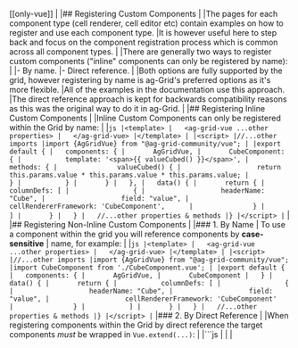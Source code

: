 [[only-vue]]
|
|## Registering Custom Components
|
|The pages for each component type (cell renderer, cell editor etc) contain examples on how to register and use each component type.
|It is however useful here to step back and focus on the component registration process which is common across all component types.
|
|There are generally two ways to register custom components ("inline" components can only be registered by name):
|
|- By name.
|- Direct reference.
|
|Both options are fully supported by the grid, however registering by name is ag-Grid's preferred options as it's more flexible.
|All of the examples in the documentation use this approach.
|The direct reference approach is kept for backwards compatibility reasons as this was the original way to do it in ag-Grid.
|
|## Registering Inline Custom Components
|
|Inline Custom Components can only be registered within the Grid by name:
|
|```js
|<template>
|   <ag-grid-vue ...other properties>
|   </ag-grid-vue>
|</template>
|
|<script>
|//...other imports
|import {AgGridVue} from "@ag-grid-community/vue";
|
|export default {
|   components: {
|       AgGridVue,
|       CubeComponent: {
|           template: '<span>{{ valueCubed() }}</span>',
|           methods: {
|               valueCubed() {
|                   return this.params.value * this.params.value * this.params.value;
|               }
|           }
|       }
|   },
|   data() {
|       return {
|           columnDefs: [
|                {
|                   headerName: "Cube",
|                   field: "value",
|                   cellRendererFramework: 'CubeComponent',     
|               }
|           ]
|       }
|   }
|   //...other properties & methods
|}
|</script>
|```
|
|## Registering Non-Inline Custom Components
|
|### 1. By Name
| To use a component within the grid you will reference components by **case-sensitive**
| name, for example:
|
|```js
|<template>
|   <ag-grid-vue ...other properties>
|   </ag-grid-vue>
|</template>
|
|<script>
|//...other imports
|import {AgGridVue} from "@ag-grid-community/vue";
|import CubeComponent from './CubeComponent.vue';
|
|export default {
|   components: {
|       AgGridVue,
|       CubeComponent
|   }
|   data() {
|       return {
|           columnDefs: [
|                {
|                   headerName: "Cube",
|                   field: "value",
|                   cellRendererFramework: 'CubeComponent'     
|               }
|           ]
|       }
|   }
|   //...other properties & methods
|}
|</script>
|```
|### 2. By Direct Reference
|
|When registering components within the Grid by direct reference the target components *must* be wrapped in `Vue.extend(...)`:
|
|```js
|<template>
|   <ag-grid-vue ...other properties>
|   </ag-grid-vue>
|</template>
|
|<script>
|//...other imports
|import Vue from "vue";
|import {AgGridVue} from "@ag-grid-community/vue";
|
|// component wrapped in Vue.extend for direct reference
|const CubeComponent = Vue.extend({
|   template: '<span>{{ valueCubed() }}</span>',
|   methods: {
|       valueCubed() {
|           return this.params.value * this.params.value * this.params.value;
|       }
|   }
|};
|
|
|export default {
|   components: {
|       AgGridVue,
|       // CubeComponent does not have to be registered here when registering by direct reference
|   }
|   data() {
|       return {
|           columnDefs: [
|                {
|                   headerName: "Cube",
|                   field: "value",
|                   cellRendererFramework: CubeComponent
|               }
|           ]
|       }
|   }
|   //...other properties & methods
|}
|</script>
